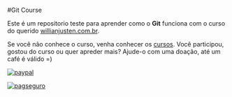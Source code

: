 #Git Course

Este é um repositorio teste para aprender como o **Git** funciona com o curso do querido [willianjusten.com.br](http://willianjusten.com.br).

Se você não conhece o curso, venha conhecer os [cursos](http://willianjusten.teachable.com).
Você participou, gostou do curso ou quer apreder mais? Ajude-o com uma doação, até um café é válido =)

[![paypal](https://www.paypalobjects.com/en_US/i/btn/btn_donateCC_LG.gif)](https://www.paypal.com/cgi-bin/webscr?cmd=_s-xclick&hosted_button_id=UTMFZUHX6EUGE)

[![pagseguro](https://stc.pagseguro.uol.com.br/public/img/botoes/doacoes/164x37-doar-assina.gif)](https://pagseguro.uol.com.br/checkout/v2/donation.html?currency=BRL&receiverEmail=willianjustenqui@gmail.com)
